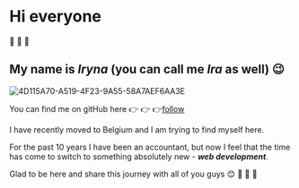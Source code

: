 # Hi everyone
:wave: :wave: :wave:

## My name is _**Iryna**_ (you can call me _**Ira**_ as well) :wink:

![4D115A70-A519-4F23-9A55-58A7AEF6AA3E](https://user-images.githubusercontent.com/61011137/81562304-e2ef5500-9394-11ea-9a3e-5e0575616194.jpeg)

You can find me on gitHub here :point_right: :point_right: :point_right:[follow](https://github.com/IrynaSpyrydonova)

I have recently moved to Belgium and I am trying to find myself here. 

For the past 10 years I have been an accountant, but now I feel that the time has come to switch to something absolutely new - _**web development**_.

Glad to be here and share this journey with all of you guys :blush: :tada: :tada: :tada:

